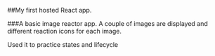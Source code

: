 ##My first hosted React app.

###A basic image reactor app. 
A couple of images are displayed and different reaction icons for each image.

Used it to practice states and lifecycle
